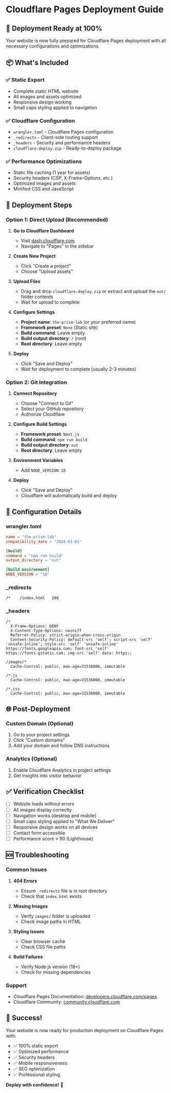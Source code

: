 # Cloudflare Pages Deployment Guide

## 🚀 Deployment Ready at 100%

Your website is now fully prepared for Cloudflare Pages deployment with all necessary configurations and optimizations.

## 📦 What's Included

### ✅ Static Export
- Complete static HTML website
- All images and assets optimized
- Responsive design working
- Small caps styling applied to navigation

### ✅ Cloudflare Configuration
- `wrangler.toml` - Cloudflare Pages configuration
- `_redirects` - Client-side routing support
- `_headers` - Security and performance headers
- `cloudflare-deploy.zip` - Ready-to-deploy package

### ✅ Performance Optimizations
- Static file caching (1 year for assets)
- Security headers (CSP, X-Frame-Options, etc.)
- Optimized images and assets
- Minified CSS and JavaScript

## 🎯 Deployment Steps

### Option 1: Direct Upload (Recommended)

1. **Go to Cloudflare Dashboard**
   - Visit [dash.cloudflare.com](https://dash.cloudflare.com)
   - Navigate to "Pages" in the sidebar

2. **Create New Project**
   - Click "Create a project"
   - Choose "Upload assets"

3. **Upload Files**
   - Drag and drop `cloudflare-deploy.zip` or extract and upload the `out/` folder contents
   - Wait for upload to complete

4. **Configure Settings**
   - **Project name**: `the-prism-lab` (or your preferred name)
   - **Framework preset**: `None` (Static site)
   - **Build command**: Leave empty
   - **Build output directory**: `/` (root)
   - **Root directory**: Leave empty

5. **Deploy**
   - Click "Save and Deploy"
   - Wait for deployment to complete (usually 2-3 minutes)

### Option 2: Git Integration

1. **Connect Repository**
   - Choose "Connect to Git"
   - Select your GitHub repository
   - Authorize Cloudflare

2. **Configure Build Settings**
   - **Framework preset**: `Next.js`
   - **Build command**: `npm run build`
   - **Build output directory**: `out`
   - **Root directory**: Leave empty

3. **Environment Variables**
   - Add `NODE_VERSION`: `18`

4. **Deploy**
   - Click "Save and Deploy"
   - Cloudflare will automatically build and deploy

## 🔧 Configuration Details

### wrangler.toml
```toml
name = "the-prism-lab"
compatibility_date = "2024-01-01"

[build]
command = "npm run build"
output_directory = "out"

[build.environment]
NODE_VERSION = "18"
```

### _redirects
```
/*    /index.html   200
```

### _headers
```
/*
  X-Frame-Options: DENY
  X-Content-Type-Options: nosniff
  Referrer-Policy: strict-origin-when-cross-origin
  Content-Security-Policy: default-src 'self'; script-src 'self' 'unsafe-inline'; style-src 'self' 'unsafe-inline' https://fonts.googleapis.com; font-src 'self' https://fonts.gstatic.com; img-src 'self' data: https:;

/images/*
  Cache-Control: public, max-age=31536000, immutable

/*.js
  Cache-Control: public, max-age=31536000, immutable

/*.css
  Cache-Control: public, max-age=31536000, immutable
```

## 🌐 Post-Deployment

### Custom Domain (Optional)
1. Go to your project settings
2. Click "Custom domains"
3. Add your domain and follow DNS instructions

### Analytics (Optional)
1. Enable Cloudflare Analytics in project settings
2. Get insights into visitor behavior

## ✅ Verification Checklist

- [ ] Website loads without errors
- [ ] All images display correctly
- [ ] Navigation works (desktop and mobile)
- [ ] Small caps styling applied to "What We Deliver"
- [ ] Responsive design works on all devices
- [ ] Contact form accessible
- [ ] Performance score > 90 (Lighthouse)

## 🆘 Troubleshooting

### Common Issues

1. **404 Errors**
   - Ensure `_redirects` file is in root directory
   - Check that `index.html` exists

2. **Missing Images**
   - Verify `images/` folder is uploaded
   - Check image paths in HTML

3. **Styling Issues**
   - Clear browser cache
   - Check CSS file paths

4. **Build Failures**
   - Verify Node.js version (18+)
   - Check for missing dependencies

### Support
- Cloudflare Pages Documentation: [developers.cloudflare.com/pages](https://developers.cloudflare.com/pages)
- Cloudflare Community: [community.cloudflare.com](https://community.cloudflare.com)

## 🎉 Success!

Your website is now ready for production deployment on Cloudflare Pages with:
- ✅ 100% static export
- ✅ Optimized performance
- ✅ Security headers
- ✅ Mobile responsiveness
- ✅ SEO optimization
- ✅ Professional styling

**Deploy with confidence!** 🚀
